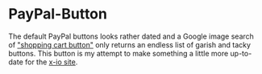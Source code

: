 PayPal-Button
=============

The default PayPal buttons looks rather dated and a Google image search of ["shopping cart button"](https://www.google.co.uk/search?q=shopping+cart+button&oe=utf-8&aq=t&rls=org.mozilla:en-GB:official&client=firefox-a&um=1&ie=UTF-8&hl=en&tbm=isch&source=og&sa=N&tab=wi&authuser=0&ei=4GqhUbmyGsiU0AWg54HYDg&biw=990&bih=1701&sei=42qhUeC3Dsam0wXg6YHwCA)  only returns an endless list of garish and tacky buttons.  This button is my attempt to make something a little more up-to-date for the [x-io site]( http://www.x-io.co.uk).
